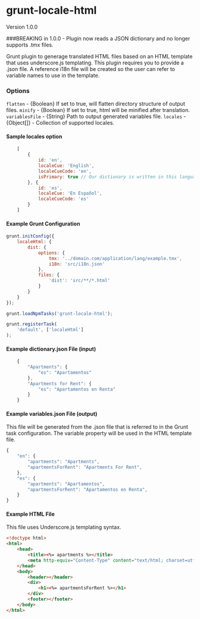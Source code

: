 grunt-locale-html
=================

Version 1.0.0

###BREAKING in 1.0.0 - Plugin now reads a JSON dictionary and no longer supports .tmx files.

Grunt plugin to generage translated HTML files based on an HTML template that uses underscore.js templating.  This plugin requires you to provide a .json file.  A reference i18n file will be created so the user can refer to variable names to use in the template.

### Options
`flatten` - {Boolean} If set to true, will flatten directory structure of output files.
`minify` - {Boolean} If set to true, html will be minified after translation.
`variablesFile` - {String} Path to output generated variables file.
`locales` - {Object[]} - Collection of supported locales.

#### Sample locales option
```javascript
    [
        {
            id: 'en',
            localeCue: 'English',
            localeCueCode: 'en',
            isPrimary: true // Our dictionary is written in this language, others are translations of it.
        }, {
            id: 'es',
            localeCue: 'En Español',
            localeCueCode: 'es'
        }
    ]
```

#### Example Grunt Configuration

```javascript
grunt.initConfig({
    localeHtml: {
        dist: {
            options: {
                tmx: '../domain.com/application/lang/example.tmx',
                i18n: 'src/i18n.json'
            },
            files: {
                'dist': 'src/**/*.html'
            }
        }
    }
});

grunt.loadNpmTasks('grunt-locale-html');

grunt.registerTask(
    'default', ['localeHtml']
);
```

#### Example dictionary.json File (input)

```javascript
    {
        "Apartments": {
            "es": "Apartamentos"
        },
        "Apartments for Rent": {
            "es": "Apartamentos en Renta"
        }
    }
```

#### Example variables.json File (output)

This file will be generated from the .json file that is referred to in the Grunt task configuration.  The variable property will be used in the HTML template file.

```javascript
{
    "en": {
        "apartments": "Apartments",
        "apartmentsForRent": "Apartments For Rent",
    },
    "es": {
        "apartments": "Apartamentos",
        "apartmentsForRent": "Apartamentos en Renta",
    }
}

```

#### Example HTML File

This file uses Underscore.js templating syntax.

```html
<!doctype html>
<html>
    <head>
        <title><%= apartments %></title>
        <meta http-equiv="Content-Type" content="text/html; charset=utf-8">
    </head>
    <body>
        <header></header>
        <div>
            <h1><%= apartmentsForRent %></h1>
        </div>
        <footer></footer>
    </body>
</html>

```

